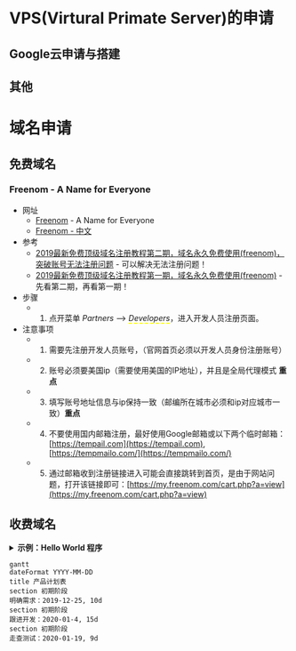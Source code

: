 # VPS(Virtural Primate Server)的申请
## Google云申请与搭建
## 其他 
# 域名申请
## 免费域名
### Freenom - A Name for Everyone
   * 网址
      + [Freenom](https://www.freenom.com/en/index.html) - A Name for Everyone<br>
      + [Freenom - 中文](https://www.freenom.com/zh/index.html)<br>
   * 参考
      + [2019最新免费顶级域名注册教程第二期，域名永久免费使用(freenom)，突破账号无法注册问题](https://www.youtube.com/watch?v=VxfyjmaKby4) - 可以解决无法注册问题！<br>
      + [2019最新免费顶级域名注册教程第一期，域名永久免费使用(freenom)](https://www.youtube.com/watch?v=bDcNZCXv04g) - 先看第二期，再看第一期！<br>
   * 步骤
      + 1. 点开菜单 *Partners* --> *<span style="border-bottom:2px dashed yellow;">Developers</span>*，进入开发人员注册页面。
   * 注意事项
      + 1. 需要先注册开发人员账号，（官网首页必须以开发人员身份注册账号）
      + 2. 账号必须要美国ip（需要使用美国的IP地址），并且是全局代理模式  **重点**
      + 3. 填写账号地址信息与ip保持一致（邮编所在城市必须和ip对应城市一致）**重点**
      + 4. 不要使用国内邮箱注册，最好使用Google邮箱或以下两个临时邮箱：[https://tempail.com](https://tempail.com), [https://tempmailo.com/](https://tempmailo.com/)<br>
      + 5. 通过邮箱收到注册链接进入可能会直接跳转到首页，是由于网站问题，打开该链接即可：[https://my.freenom.com/cart.php?a=view](https://my.freenom.com/cart.php?a=view)<br>
## 收费域名

<details>
    <summary><b>示例：Hello World 程序</b></summary> 

?``` java
代码
?```

</details>

```
gantt
dateFormat YYYY-MM-DD
title 产品计划表
section 初期阶段
明确需求：2019-12-25, 10d
section 初期阶段
跟进开发：2020-01-4, 15d
section 初期阶段
走查测试：2020-01-19, 9d
```
